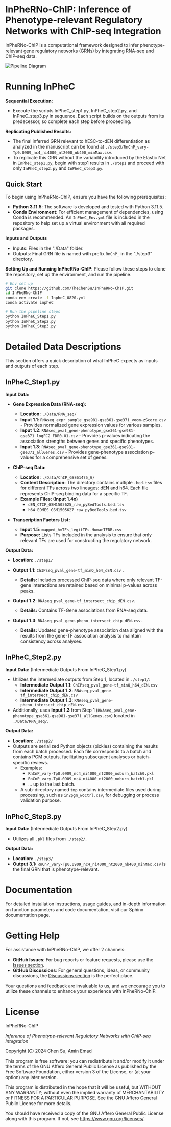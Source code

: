 # InPheRNo-ChIP: Inference of Phenotype-relevant Regulatory Networks with ChIP-seq Integration

InPheRNo-ChIP is a computational framework designed to infer phenotype-relevant gene regulatory networks (GRNs) by integrating RNA-seq and ChIP-seq data. 

![Pipeline Diagram](./figs/Figure1_pipeline.png)

# Running InPheC
**Sequential Execution:**
- Execute the scripts InPheC_step1.py, InPheC_step2.py, and InPheC_step3.py in sequence. Each script builds on the outputs from its predecessor, so complete each step before proceeding.

**Replicating Published Results:**
- The final inferred GRN relevant to hESC-to-dEN differentiation as analyzed in the manuscript can be found at `./step3/RnCnP_vary-Tp0.0909_nc4_ni4000_nt2000_nb400_minMax.csv`.
- To replicate this GRN without the variability introduced by the Elastic Net in `InPheC_step1.py`, begin with step1 results in `./step1` and proceed with only `InPheC_step2.py` and `InPheC_step3.py`.

## Quick Start

To begin using InPheRNo-ChIP, ensure you have the following prerequisites:
- **Python 3.11.5**: The software is developed and tested with Python 3.11.5.
- **Conda Environment**: For efficient management of dependencies, using Conda is recommended. An `InPheC_Env.yml` file is included in the repository to help set up a virtual environment with all required packages.

**Inputs and Outputs**
- Inputs: Files in the "./Data" folder.
- Outputs: Final GRN file is named with prefix `RnCnP_` in the "./step3" directory.

**Setting Up and Running InPheRNo-ChIP**: Please follow these steps to clone the repository, set up the environment, and run the pipeline.

```bash
# Env set up
git clone https://github.com/TheChenSu/InPheRNo-ChIP.git
cd InPheRNo-ChIP
conda env create -f InpheC_0820.yml
conda activate inpheC

# Run the pipeline steps
python InPheC_Step1.py  
python InPheC_Step2.py  
python InPheC_Step3.py  
```
# Detailed Data Descriptions
This section offers a quick description of what InPheC expects as inputs and outputs of each step.

## InPheC_Step1.py

**Input Data:**

- **Gene Expression Data (RNA-seq):**
  - **Location:** `./Data/RNA_seq/`
  - **Input 1.1**: `RNAseq_expr_sample_gse981-gse361-gse371_voom-zScore.csv` - Provides normalized gene expression values for various samples.
  - **Input 1.2**:  `RNAseq_pval_gene-phenotype_gse361-gse981-gse371_logFC2_FDR0.01.csv` - Provides p-values indicating the association strengths between genes and specific phenotypes.
  - **Input 1.3**: `RNAseq_pval_gene-phenotype_gse361-gse981-gse371_allGenes.csv` - Provides gene-phenotype association p-values for a comprehensive set of genes.

- **ChIP-seq Data:**
  - **Location:** `./Data/ChIP_GSE61475_G/`
  - **Content Description:** The directory contains multiple `.bed.tsv` files for different TFs across two lineages: dEN and h64. Each file represents ChIP-seq binding data for a specific TF.
  - **Example Files: (Input 1.4x)**
    - `dEN_CTCF_GSM1505625_raw_pyBedTools.bed.tsv`
    - `h64_EOMES_GSM1505627_raw_pyBedTools.bed.tsv`

- **Transcription Factors List:**
  - **Input 1.5**: `mapped_hmTFs_legitTFs-HumanTFDB.csv`
  - **Purpose:** Lists TFs included in the analysis to ensure that only relevant TFs are used for constructing the regulatory network.

**Output Data:**
- **Location:** `./step1/`
- **Output 1.1**: `ChIPseq_pval_gene-tf_minQ_h64_dEN.csv` .
  - **Details:** Includes processed ChIP-seq data where only relevant TF-gene interactions are retained based on minimal p-values across peaks. 

- **Output 1.2**: `RNAseq_pval_gene-tf_intersect_chip_dEN.csv`.
  - **Details:** Contains TF-Gene associations from RNA-seq data. 

- **Output 1.3**: `RNAseq_pval_gene-pheno_intersect_chip_dEN.csv`.
  - **Details:** Updated gene-phenotype association data aligned with the results from the gene-TF association analysis to maintain consistency across analyses.

## InPheC_Step2.py
**Input Data:** (Intermediate Outputs From InPheC_Step1.py)
- Utilizes the intermediate outputs from Step 1, located in `./step1/`:
    - **Intermediate Output 1.1**: `ChIPseq_pval_gene-tf_minQ_h64_dEN.csv`
    - **Intermediate Output 1.2**: `RNAseq_pval_gene-tf_intersect_chip_dEN.csv`
    - **Intermediate Output 1.3**: `RNAseq_pval_gene-pheno_intersect_chip_dEN.csv`
- Additionally, uses **Input 1.3** from Step 1 (`RNAseq_pval_gene-phenotype_gse361-gse981-gse371_allGenes.csv`) located in `./Data/RNA_seq/`.

**Output Data:**
- **Location:** `./step2/`
- Outputs are serialized Python objects (pickles) containing the results from each batch processed. Each file corresponds to a batch and contains PGM outputs, facilitating subsequent analyses or batch-specific reviews.
    - Examples:
      - `RnCnP_vary-Tp0.0909_nc4_ni4000_nt2000_noburn_batch0.pkl`
      - `RnCnP_vary-Tp0.0909_nc4_ni4000_nt2000_noburn_batch1.pkl`
      - ... up to the last batch.
  - A sub-directory named `tmp` contains intermediate files used during processing, such as `in2pgm_woCtrl.csv`, for debugging or process validation purpose.

## InPheC_Step3.py

**Input Data:** (Intermediate Outputs From InPheC_Step2.py) 
- Utilizes all `.pkl` files from `./step2/`.

**Output Data:**
- **Location:** `./step3/`
- **Output 3.1:** `RnCnP_vary-Tp0.0909_nc4_ni4000_nt2000_nb400_minMax.csv` is the final GRN that is phenotype-relevant.

# Documentation
For detailed installation instructions, usage guides, and in-depth information on function parameters and code documentation, visit our Sphinx documentation page.

# Getting Help
For assistance with InPheRNo-ChIP, we offer 2 channels:
- **GitHub Issues**: For bug reports or feature requests, please use the [Issues section](https://github.com/TheChenSu/InPheRNo-ChIP/issues).
- **GitHub Discussions**: For general questions, ideas, or community discussions, the [Discussions section](https://github.com/TheChenSu/InPheRNo-ChIP/discussions) is the perfect place.

Your questions and feedback are invaluable to us, and we encourage you to utilize these channels to enhance your experience with InPheRNo-ChIP. 

# License
InPheRNo-ChIP

*Inference of Phenotype-relevant Regulatory Networks with ChIP-seq Integration*

Copyright (C) 2024 Chen Su, Amin Emad

This program is free software: you can redistribute it and/or modify it under the terms of the GNU Affero General Public License as published by the Free Software Foundation, either version 3 of the License, or (at your option) any later version.

This program is distributed in the hope that it will be useful, but WITHOUT ANY WARRANTY; without even the implied warranty of MERCHANTABILITY or FITNESS FOR A PARTICULAR PURPOSE. See the GNU Affero General Public License for more details.

You should have received a copy of the GNU Affero General Public License along with this program. If not, see https://www.gnu.org/licenses/.
